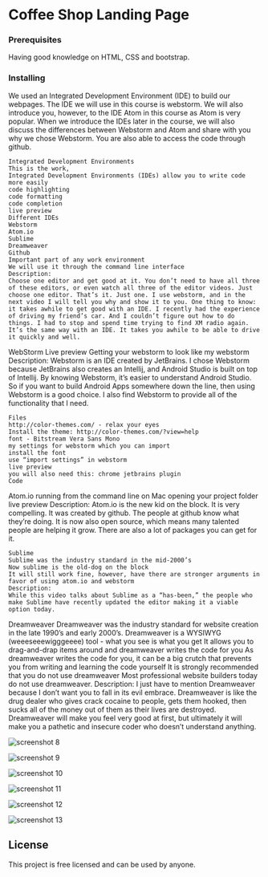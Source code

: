 
# Coffee Shop Landing Page


### Prerequisites

Having good knowledge on HTML, CSS and bootstrap.

### Installing

We used an Integrated Development Environment (IDE) to build our webpages. The IDE we will use in this course is webstorm. We will also introduce you, however, to the IDE Atom in this course as Atom is very popular. When we introduce the IDEs later in the course, we will also discuss the differences between Webstorm and Atom and share with you why we chose Webstorm. You are also able to access the code through github.

```
Integrated Development Environments
This is the work, 
Integrated Development Environments (IDEs) allow you to write code more easily
code highlighting
code formatting
code completion
live preview
Different IDEs
Webstorm
Atom.io
Sublime
Dreamweaver
Github
Important part of any work environment
We will use it through the command line interface
Description:
Choose one editor and get good at it. You don’t need to have all three of these editors, or even watch all three of the editor videos. Just choose one editor. That’s it. Just one. I use webstorm, and in the next video I will tell you why and show it to you. One thing to know: it takes awhile to get good with an IDE. I recently had the experience of driving my friend’s car. And I couldn’t figure out how to do things. I had to stop and spend time trying to find XM radio again. It’s the same way with an IDE. It takes you awhile to be able to drive it quickly and well.

```
WebStorm
Live preview
Getting your webstorm to look like my webstorm
Description:
Webstorm is an IDE created by JetBrains. I chose Webstorm because JetBrains also creates an Intellij, and Android Studio is built on top of Intellij. By knowing Webstorm, it’s easier to understand Android Studio. So if you want to build Android Apps somewhere down the line, then using Webstorm is a good choice. I also find Webstorm to provide all of the functionality that I need.

```
Files
http://color-themes.com/ - relax your eyes
Install the theme: http://color-themes.com/?view=help 
font - Bitstream Vera Sans Mono
my settings for webstorm which you can import
install the font
use “import settings” in webstorm
live preview
you will also need this: chrome jetbrains plugin
Code

```
Atom.io
running from the command line on Mac
opening your project folder
live preview
Description:
Atom.io is the new kid on the block. It is very compelling. It was created by github. The people at github know what they’re doing. It is now also open source, which means many talented people are helping it grow. There are also a lot of packages you can get for it. 

```
Sublime
Sublime was the industry standard in the mid-2000’s
Now sublime is the old-dog on the block
It will still work fine, however, have there are stronger arguments in favor of using atom.io and webstorm
Description:
While this video talks about Sublime as a “has-been,” the people who make Sublime have recently updated the editor making it a viable option today. 

```
Dreamweaver
Dreamweaver was the industry standard for website creation in the late 1990’s and early 2000’s.
Dreamweaver is a WYSIWYG (weeeseeewigggeeee) tool - what you see is what you get
It allows you to drag-and-drap items around and dreamweaver writes the code for you
As dreamweaver writes the code for you, it can be a big crutch that prevents you from writing and learning the code yourself
It is strongly recommended that you do not use dreamweaver
Most professional website builders today do not use dreamweaver.
Description:
I just have to mention Dreamweaver because I don’t want you to fall in its evil embrace. Dreamweaver is like the drug dealer who gives crack cocaine to people, gets them hooked, then sucks all of the money out of them as their lives are destroyed. Dreamweaver will make you feel very good at first, but ultimately it will make you a pathetic and insecure coder who doesn’t understand anything.

![screenshot 8](https://user-images.githubusercontent.com/19499440/35991703-9f12ebf8-0ccd-11e8-9ba9-eb6b189dc999.png)

![screenshot 9](https://user-images.githubusercontent.com/19499440/35774327-ba67de76-0931-11e8-8998-b38311d26e0c.png)

![screenshot 10](https://user-images.githubusercontent.com/19499440/35774328-ba9d1d66-0931-11e8-8a8e-b29d74d68928.png)

![screenshot 11](https://user-images.githubusercontent.com/19499440/35774329-babded2a-0931-11e8-84df-62e19244511b.png)

![screenshot 12](https://user-images.githubusercontent.com/19499440/35774330-bad9cd74-0931-11e8-8777-827e4942eb15.png)

![screenshot 13](https://user-images.githubusercontent.com/19499440/35774331-bb2491a6-0931-11e8-831b-b67c62c43548.png)


## License

This project is free licensed and can be used by anyone.

